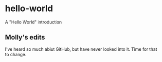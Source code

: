 # hello-world
A "Hello World" introduction
## Molly's edits
I've heard so much abiut GitHub, but have never looked into it. Time for that to change.

